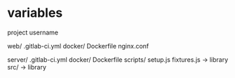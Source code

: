# variables

  project
  username


web/
  .gitlab-ci.yml
  docker/ Dockerfile nginx.conf

server/
  .gitlab-ci.yml
  docker/ Dockerfile
  scripts/ setup.js fixtures.js  -> library
  src/ -> library
